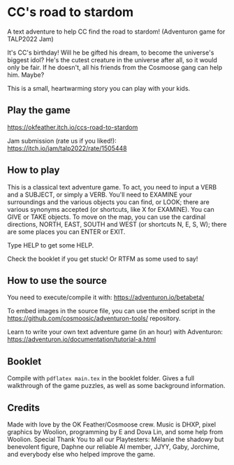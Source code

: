 # CC's road to stardom

A text adventure to help CC find the road to stardom! (Adventuron game for TALP2022 Jam)

It's CC's birthday!
Will he be gifted his dream, to become the universe's biggest idol?
He's the cutest creature in the universe after all, so it would only be fair.
If he doesn't, all his friends from the Cosmoose gang can help him. Maybe?

This is a small, heartwarming story you can play with your kids.

## Play the game

https://okfeather.itch.io/ccs-road-to-stardom

Jam submission (rate us if you liked!): https://itch.io/jam/talp2022/rate/1505448


## How to play

This is a classical text adventure game.
To act, you need to input a VERB and a SUBJECT, or simply a VERB.
You'll need to EXAMINE your surroundings and the various objects you can find, or LOOK; 
there are various synonyms accepted (or shortcuts, like X for EXAMINE).
You can GIVE or TAKE objects.
To move on the map, you can use the cardinal directions, NORTH, EAST, SOUTH and WEST 
(or shortcuts N, E, S, W); there are some places you can ENTER or EXIT.

Type HELP to get some HELP.

Check the booklet if you get stuck! Or RTFM as some used to say!

## How to use the source

You need to execute/compile it with: https://adventuron.io/betabeta/

To embed images in the source file, you can use the embed script in the
https://github.com/cosmoosic/adventuron-tools/ repository.

Learn to write your own text adventure game (in an hour) with Adventuron:
https://adventuron.io/documentation/tutorial-a.html

## Booklet

Compile with ```pdflatex main.tex``` in the booklet folder.
Gives a full walkthrough of the game puzzles, as well as some background information.

## Credits

Made with love by the OK Feather/Cosmoose crew. 
Music is DHXP, pixel graphics by Woolion, programming by E and Dova Lin, and some help from Woolion.
Special Thank You to all our Playtesters: Mélanie the shadowy but benevolent figure, 
Daphne our reliable AI member, JJYY, Gaby, Jorchime, 
and everybody else who helped improve the game.
